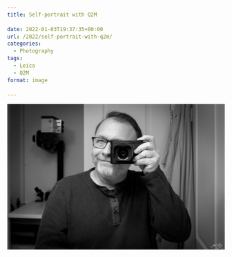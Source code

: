 ```yaml
---
title: Self-portrait with Q2M

date: 2022-01-03T19:37:35+00:00
url: /2022/self-portrait-with-q2m/
categories:
  - Photography
tags:
  - Leica
  - Q2M
format: image

---
```


![](20220103-Q1000001.jpg "First self-portrait with new Leica Q2 Monochrom")

